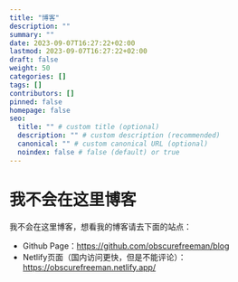 ```yaml
---
title: "博客"
description: ""
summary: ""
date: 2023-09-07T16:27:22+02:00
lastmod: 2023-09-07T16:27:22+02:00
draft: false
weight: 50
categories: []
tags: []
contributors: []
pinned: false
homepage: false
seo:
  title: "" # custom title (optional)
  description: "" # custom description (recommended)
  canonical: "" # custom canonical URL (optional)
  noindex: false # false (default) or true
---
```


# 我不会在这里博客

我不会在这里博客，想看我的博客请去下面的站点：

- Github Page：https://github.com/obscurefreeman/blog
- Netlify页面（国内访问更快，但是不能评论）：https://obscurefreeman.netlify.app/

